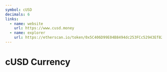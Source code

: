 ```yaml
---
symbol: cUSD
decimals: 6
links:
  - name: website
    url: https://www.cusd.money
  - name: explorer
    url: https://etherscan.io/token/0x5C406D99E04B8494dc253FCc52943Ef82bcA7D75
---
```


# cUSD Currency
